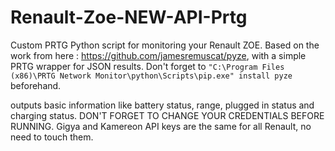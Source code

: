 # Renault-Zoe-NEW-API-Prtg

Custom PRTG Python script for monitoring your Renault ZOE.
Based on the work from here : https://github.com/jamesremuscat/pyze, with a simple PRTG wrapper for JSON results.
Don't forget to `"C:\Program Files (x86)\PRTG Network Monitor\python\Scripts\pip.exe" install pyze` beforehand.


outputs basic information like battery status, range, plugged in status and charging status.
DON'T FORGET TO CHANGE YOUR CREDENTIALS BEFORE RUNNING.
Gigya and Kamereon API keys are the same for all Renault, no need to touch them.

